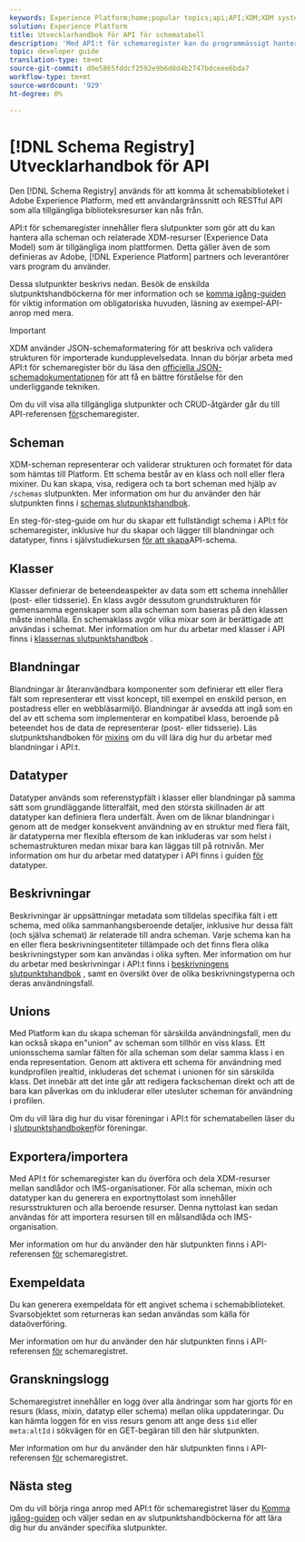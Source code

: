 ```yaml
---
keywords: Experience Platform;home;popular topics;api;API;XDM;XDM system;;experience data model;Experience data model;Experience Data Model;data model;Data Model;schema registry;Schema Registry;
solution: Experience Platform
title: Utvecklarhandbok för API för schematabell
description: 'Med API:t för schemaregister kan du programmässigt hantera alla scheman och tillhörande XDM-resurser som är tillgängliga i Experience Platform. '
topic: developer guide
translation-type: tm+mt
source-git-commit: d0e5865fddcf2592e9b6d8d4b2747bdceee6bda7
workflow-type: tm+mt
source-wordcount: '929'
ht-degree: 0%

---
```



# [!DNL Schema Registry] Utvecklarhandbok för API

Den [!DNL Schema Registry] används för att komma åt schemabiblioteket i Adobe Experience Platform, med ett användargränssnitt och RESTful API som alla tillgängliga biblioteksresurser kan nås från.

API:t för schemaregister innehåller flera slutpunkter som gör att du kan hantera alla scheman och relaterade XDM-resurser (Experience Data Model) som är tillgängliga inom plattformen. Detta gäller även de som definieras av Adobe, [!DNL Experience Platform] partners och leverantörer vars program du använder.

Dessa slutpunkter beskrivs nedan. Besök de enskilda slutpunktshandböckerna för mer information och se [komma igång-guiden](./getting-started.md) för viktig information om obligatoriska huvuden, läsning av exempel-API-anrop med mera.

>[!IMPORTANT]
>
>XDM använder JSON-schemaformatering för att beskriva och validera strukturen för importerade kundupplevelsedata. Innan du börjar arbeta med API:t för schemaregister bör du läsa den [officiella JSON-schemadokumentationen](https://json-schema.org/) för att få en bättre förståelse för den underliggande tekniken.

Om du vill visa alla tillgängliga slutpunkter och CRUD-åtgärder går du till API-referensen [för](https://www.adobe.io/apis/experienceplatform/home/api-reference.html#!acpdr/swagger-specs/schema-registry.yaml)schemaregister.

## Scheman

XDM-scheman representerar och validerar strukturen och formatet för data som hämtas till Platform. Ett schema består av en klass och noll eller flera mixiner. Du kan skapa, visa, redigera och ta bort scheman med hjälp av `/schemas` slutpunkten. Mer information om hur du använder den här slutpunkten finns i [schemas slutpunktshandbok](./schemas.md).

En steg-för-steg-guide om hur du skapar ett fullständigt schema i API:t för schemaregister, inklusive hur du skapar och lägger till blandningar och datatyper, finns i självstudiekursen [för att skapa](../tutorials/create-schema-api.md)API-schema.

## Klasser

Klasser definierar de beteendeaspekter av data som ett schema innehåller (post- eller tidsserie). En klass avgör dessutom grundstrukturen för gemensamma egenskaper som alla scheman som baseras på den klassen måste innehålla. En schemaklass avgör vilka mixar som är berättigade att användas i schemat. Mer information om hur du arbetar med klasser i API finns i [klassernas slutpunktshandbok](./classes.md) .

## Blandningar

Blandningar är återanvändbara komponenter som definierar ett eller flera fält som representerar ett visst koncept, till exempel en enskild person, en postadress eller en webbläsarmiljö. Blandningar är avsedda att ingå som en del av ett schema som implementerar en kompatibel klass, beroende på beteendet hos de data de representerar (post- eller tidsserie). Läs slutpunktshandboken för [mixins](./mixins.md) om du vill lära dig hur du arbetar med blandningar i API:t.

## Datatyper

Datatyper används som referenstypfält i klasser eller blandningar på samma sätt som grundläggande litteralfält, med den största skillnaden är att datatyper kan definiera flera underfält. Även om de liknar blandningar i genom att de medger konsekvent användning av en struktur med flera fält, är datatyperna mer flexibla eftersom de kan inkluderas var som helst i schemastrukturen medan mixar bara kan läggas till på rotnivån. Mer information om hur du arbetar med datatyper i API finns i guiden [för](./data-types.md) datatyper.

## Beskrivningar

Beskrivningar är uppsättningar metadata som tilldelas specifika fält i ett schema, med olika sammanhangsberoende detaljer, inklusive hur dessa fält (och själva schemat) är relaterade till andra scheman. Varje schema kan ha en eller flera beskrivningsentiteter tillämpade och det finns flera olika beskrivningstyper som kan användas i olika syften. Mer information om hur du arbetar med beskrivningar i API:t finns i [beskrivningens slutpunktshandbok](./descriptors.md) , samt en översikt över de olika beskrivningstyperna och deras användningsfall.

## Unions

Med Platform kan du skapa scheman för särskilda användningsfall, men du kan också skapa en&quot;union&quot; av scheman som tillhör en viss klass. Ett unionsschema samlar fälten för alla scheman som delar samma klass i en enda representation. Genom att aktivera ett schema för användning med kundprofilen [i](../../profile/home.md)realtid, inkluderas det schemat i unionen för sin särskilda klass. Det innebär att det inte går att redigera fackscheman direkt och att de bara kan påverkas om du inkluderar eller utesluter scheman för användning i profilen.

Om du vill lära dig hur du visar föreningar i API:t för schematabellen läser du i [slutpunktshandboken](./unions.md)för föreningar.

## Exportera/importera

Med API:t för schemaregister kan du överföra och dela XDM-resurser mellan sandlådor och IMS-organisationer. För alla scheman, mixin och datatyper kan du generera en exportnyttolast som innehåller resursstrukturen och alla beroende resurser. Denna nyttolast kan sedan användas för att importera resursen till en målsandlåda och IMS-organisation.

Mer information om hur du använder den här slutpunkten finns i API-referensen [för](https://www.adobe.io/apis/experienceplatform/home/api-reference.html#!acpdr/swagger-specs/schema-registry.yaml) schemaregistret.

## Exempeldata

Du kan generera exempeldata för ett angivet schema i schemabiblioteket. Svarsobjektet som returneras kan sedan användas som källa för dataöverföring.

Mer information om hur du använder den här slutpunkten finns i API-referensen [för](https://www.adobe.io/apis/experienceplatform/home/api-reference.html#!acpdr/swagger-specs/schema-registry.yaml) schemaregistret.

## Granskningslogg

Schemaregistret innehåller en logg över alla ändringar som har gjorts för en resurs (klass, mixin, datatyp eller schema) mellan olika uppdateringar. Du kan hämta loggen för en viss resurs genom att ange dess `$id` eller `meta:altId` i sökvägen för en GET-begäran till den här slutpunkten.

Mer information om hur du använder den här slutpunkten finns i API-referensen [för](https://www.adobe.io/apis/experienceplatform/home/api-reference.html#!acpdr/swagger-specs/schema-registry.yaml) schemaregistret.

## Nästa steg

Om du vill börja ringa anrop med API:t för schemaregistret läser du [Komma igång-guiden](./getting-started.md) och väljer sedan en av slutpunktshandböckerna för att lära dig hur du använder specifika slutpunkter.